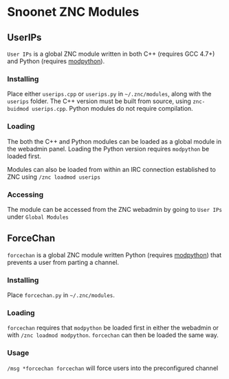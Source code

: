 # Snoonet ZNC Modules

## UserIPs

`User IPs` is a global ZNC module written in both C++ (requires GCC 4.7+) and Python (requires [modpython](http://wiki.znc.in/Modpython)).

### Installing

Place either `userips.cpp` or `userips.py` in `~/.znc/modules`, along with the `userips` folder. The C++ version must be built from source, using `znc-buidmod userips.cpp`. Python modules do not require compilation.

### Loading

The both the C++ and Python modules can be loaded as a global module in the webadmin panel. Loading the Python version requires `modpython` be loaded first.

Modules can also be loaded from within an IRC connection established to ZNC using `/znc loadmod userips`

### Accessing

The module can be accessed from the ZNC webadmin by going to `User IPs` under `Global Modules`

## ForceChan

`forcechan` is a global ZNC module written Python (requires [modpython](http://wiki.znc.in/Modpython)) that prevents a user from parting a channel.

### Installing

Place `forcechan.py` in `~/.znc/modules`.

### Loading

`forcechan` requires that `modpython` be loaded first in either the webadmin or with `/znc loadmod modpython`. `forcechan` can then be loaded the same way.

### Usage

`/msg *forcechan forcechan` will force users into the preconfigured channel
